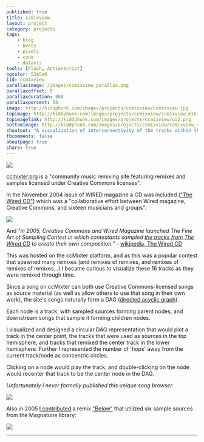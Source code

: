 ```yaml
---
published: true
title: ccmixview
layout: project
category: projects
tags:
    - blog
    - beats
    - pixels
    - code
    - datavis
tools: [Flash, ActionScript]
bgcolor: 53a5a6
iid: ccmixview
parallaximage: /images/ccmixview_parallax.png
parallaxoffset: 0
parallaxduration: 800
parallaxpercent: 50
image: http://kiddphunk.com/images/projects/ccmixview/ccmixview.jpg
topimage: http://kiddphunk.com/images/projects/ccmixview/ccmixview_mini.jpg
topimagelink: http://kiddphunk.com/images/projects/ccmixview/ui2.png
bottomimage: http://kiddphunk.com/images/projects/ccmixview/ccmixview_detail.jpg
shoutout: "A visualization of interconnectivity of the tracks within the ccMixter Creative Commons music and remixing site"
fbcomments: false
aboutpage: true
share: true
---
```

<img class='feedimg' src='{{page.topimage}}'>

<a href='http://ccmixter.org/about'>ccmixter.org</a> is a "community music remixing site featuring remixes and samples licensed under Creative Commons licenses".

In the November 2004 issue of WIRED magazine a CD was included (<a href='https://en.wikipedia.org/wiki/The_Wired_CD'>"The Wired CD"</a>) which was a "collaborative effort between Wired magazine, Creative Commons, and sixteen musicians and groups".

<img src='http://kiddphunk.com/images/projects/ccmixview/wired.jpeg'/>

And <i>"in 2005, Creative Commons and Wired Magazine launched The Fine Art of Sampling Contest in which contestants sampled <a href='https://freemusicarchive.org/music/Wired_Magazine/The_WIRED_CD_Rip_Sample_Mash_Share
'>the tracks from The Wired CD</a> to create their own composition."</i> - <a href='https://en.wikipedia.org/wiki/The_Wired_CD'>wikipedia, The Wired CD</a>

This was hosted on the ccMixter platform, and as this was a popular contest that spawned many remixes (and remixes of remixes, and remixes of remixes of remixes...) I became curious to visualize these 16 tracks as they were remixed through time.

Since a song on ccMixter can both use Creative Commons-licensed songs as source material (as well as allow others to use that song in their own work), the site's songs naturally form a DAG (<a href='https://en.wikipedia.org/wiki/Directed_acyclic_graph'>directed acyclic graph</a>).

Each node is a track, with sampled sources forming parent nodes, and downstream songs that sample it forming children nodes.

I visualized and designed a circular DAG representation that would plot a track in the center point, the tracks that were used as sources in the top hemisphere, and tracks that remixed the center track in the lower hemisphere. Further I represented the number of 'hops' away from the current track/node as concentric circles.

Clicking on a node would play the track, and double-clicking on the node would recenter that track to be the center node in the DAG.

<i>Unfortunately I never formally published this unique song browser.</i>


<img class='fullimage' src='http://kiddphunk.com/images/projects/ccmixview/ui.png'/>

Also in 2005 <a href='http://ccmixter.org/people/kiddphunk'>I contributed</a> a remix <a href='http://ccmixter.org/files/kiddphunk/1519'>"Below"</a> that utilized six sample sources from the Magnatune library:

<img class='fullimage' src='http://kiddphunk.com/images/projects/ccmixview/ccMixter_below_750.png'/>



<p></p>
<hr>
